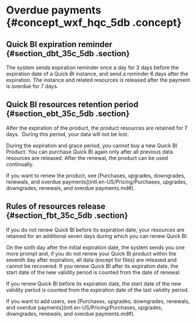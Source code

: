 # Overdue payments {#concept_wxf_hqc_5db .concept}

## Quick BI expiration reminder {#section_dbt_35c_5db .section}

The system sends expiration reminder once a day for 3 days before the expiration date of a Quick BI instance, and send a reminder 6 days after the expiration. The instance and related resources is released after the payment is overdue for 7 days.

## Quick BI resources retention period {#section_ebt_35c_5db .section}

After the expiration of the product, the product resources are retained for 7 days.  During this period, your data will not be lost. 

During the expiration and grace period, you cannot buy a new Quick BI Product. You can purchase Quick BI again only after all previous data resources are released. After the renewal, the product can be used continually. 

If you want to renew the product, see [Purchases, upgrades, downgrades, renewals, and overdue payments](intl.en-US/Pricing/Purchases, upgrades, downgrades, renewals, and overdue payments.md#).

## Rules of resources release {#section_fbt_35c_5db .section}

If you do not renew Quick BI before its expiration date, your resources are retained for an additional seven days during which you can renew Quick BI. 

On the sixth day after the initial expiration date, the system sends you one more prompt and, if you do not renew your Quick BI product within the seventh day after expiration, all data \(except for files\) are released and cannot be recovered. If you renew Quick BI after its expiration date, the start date of the new validity period is counted from the date of renewal.

If you renew Quick BI before its expiration date, the start date of the new validity period is counted from the expiration date of the last validity period.

If you want to add users, see [Purchases, upgrades, downgrades, renewals, and overdue payments](intl.en-US/Pricing/Purchases, upgrades, downgrades, renewals, and overdue payments.md#).


